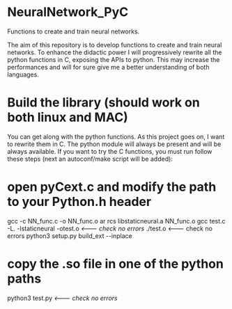 # NeuralNetwork_PyC
Functions to create and train neural networks. 

The aim of this repository is to develop functions to create and train neural networks. To enhance the didactic power I will progressively rewrite all the python functions in C, exposing the APIs to python. This may increase the performances and will for sure give me a better understanding of both languages. 

# Build the library (should work on both linux and MAC)
You can get along with the python functions. As this project goes on, I want to rewrite them in C. The python module will always be present and will be always available. If you want to try the C functions, you must run follow these steps (next an autoconf/make script will be added):

  # open pyCext.c and modify the path to your Python.h header
  gcc -c NN_func.c -o NN_func.o
  ar rcs libstaticneural.a NN_func.o
  gcc test.c -L. -lstaticneural -otest.o <em> <--- check no errors </em>
  ./test.o </em> <--- check no errors </em>
  python3 setup.py build_ext --inplace
  # copy the .so file in one of the python paths
  python3 test.py <em> <--- check no errors </em>

